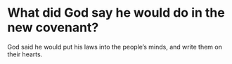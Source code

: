 # What did God say he would do in the new covenant?

God said he would put his laws into the people’s minds, and write them on their hearts.
